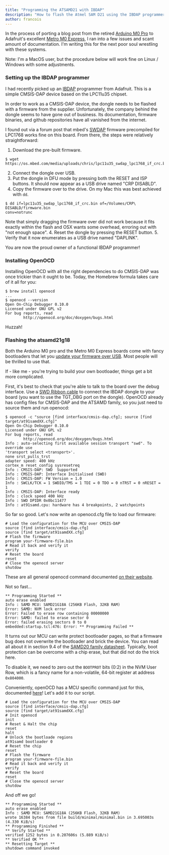 ```yaml
---
title: "Programming the ATSAMD21 with IBDAP"
description: "How to flash the Atmel SAM D21 using the IBDAP programmer"
author: francois
---
```


<!-- excerpt start -->
In the process of porting a blog post from the retired [Arduino M0
Pro](https://store.arduino.cc/usa/arduino-m0-pro) to Adafruit's excellent
[Metro M0
Express](https://www.adafruit.com/product/3505), I ran into a few issues and scant amount of documentation. I'm writing this for
the next poor soul wrestling with these systems.
<!-- excerpt end -->

Note: I'm a MacOS user, but the procedure below will work fine on Linux /
Windows with some adjustments.

### Setting up the IBDAP programmer

I had recently picked up an [IBDAP](https://www.adafruit.com/product/2764)
programmer from Adafruit. This is a simple CMSIS-DAP device based on the
LPC11u35 chipset.

In order to work as a CMSIS-DAP device, the dongle needs to be flashed with a
firmware from the supplier. Unfortunately, the company behind the dongle seems to have gone out of business.
Its documentation, firmware binaries, and github repositories have all vanished
from the internet.

I found out via a forum post that mbed's
[SWDAP](https://os.mbed.com/platforms/SWDAP-LPC11U35/) firmware precompiled for
LPC1768 works fine on this board. From there, the steps were relatively
straightforward:

1. Download the pre-built firmware.
```terminal
$ wget https://os.mbed.com/media/uploads/chris/lpc11u35_swdap_lpc1768_if_crc.bin
```
2. Connect the dongle over USB.
3. Put the dongle in DFU mode by pressing both the RESET and ISP buttons. It
   should now appear as a USB drive named "CRP DISABLD".
3. Copy the firmware over to the drive. On my Mac this was best achieved with
   `dd`.
```terminal
$ dd if=lpc11u35_swdap_lpc1768_if_crc.bin of=/Volumes/CRP\ DISABLD/firmware.bin
conv=notrunc
```
Note that simply dragging the firmware over did not work because it fits exactly
within the flash and OSX wants some overhead, erroring out with "not enough space".
4. Reset the dongle by pressing the RESET button.
5. Verify that it now enumerates as a USB drive named "DAPLINK".

You are now the proud owner of a functional IBDAP programmer!

### Installing OpenOCD

Installing OpenOCD with all the right dependencies to do CMSIS-DAP was once
trickier than it ought to be. Today, the Homebrew formula takes care of it all
for you:

```terminal
$ brew install openocd
...
$ openocd --version
Open On-Chip Debugger 0.10.0
Licensed under GNU GPL v2
For bug reports, read
        http://openocd.org/doc/doxygen/bugs.html
```
Huzzah!

### Flashing the atsamd21g18

Both the Arduino M0 pro and the Metro M0 Express boards come with fancy
bootloaders that let you [update your firmware over
USB](https://learn.adafruit.com/adafruit-metro-m0-express-designed-for-circuitpython/uf2-bootloader-details).
Most people will be thrilled to use that.

If - like me - you're trying to build your own bootloader, things get a bit more
complicated.

First, it's best to check that you're able to talk to the board over the debug
interface. Use a [SWD Ribbon cable](https://www.adafruit.com/product/1675) to
connect the IBDAP dongle to your board (you want to use the TGT_DBG port on the
dongle). OpenOCD already has config files for CMSIS-DAP and the ATSAMD family, 
so you just need to source them and run openocd:

```terminal
$ openocd -c "source [find interface/cmsis-dap.cfg]; source [find
target/at91samdXX.cfg]"
Open On-Chip Debugger 0.10.0
Licensed under GNU GPL v2
For bug reports, read
        http://openocd.org/doc/doxygen/bugs.html
Info : auto-selecting first available session transport "swd". To override use
'transport select <transport>'.
none srst_pulls_trst
adapter speed: 400 kHz
cortex_m reset_config sysresetreq
Info : CMSIS-DAP: SWD  Supported
Info : CMSIS-DAP: Interface Initialised (SWD)
Info : CMSIS-DAP: FW Version = 1.0
Info : SWCLK/TCK = 1 SWDIO/TMS = 1 TDI = 0 TDO = 0 nTRST = 0 nRESET = 1
Info : CMSIS-DAP: Interface ready
Info : clock speed 400 kHz
Info : SWD DPIDR 0x0bc11477
Info : at91samd.cpu: hardware has 4 breakpoints, 2 watchpoints
```

So far so good. Let's now write an openocd.cfg file to load our firmware:

```config
# Load the configuration for the MCU over CMSIS-DAP
source [find interface/cmsis-dap.cfg]
source [find target/at91samdXX.cfg]
# Flash the firmware
program your-firmware-file.bin
# Read it back and verify it
verify
# Reset the board
reset
# Close the openocd server
shutdow
```

These are all general openocd command documented [on their
website](http://openocd.org/doc/html/General-Commands.html).

Not so fast...

```terminal
** Programming Started **
auto erase enabled
Info : SAMD MCU: SAMD21G18A (256KB Flash, 32KB RAM)
Error: SAMD: NVM lock error
Error: Failed to erase row containing 00000000
Error: SAMD: failed to erase sector 0
Error: failed erasing sectors 0 to 0
embedded:startup.tcl:476: Error: ** Programming Failed **
```

It turns out our MCU can write protect bootloader pages, so that a firmware bug
does not overwrite the bootloader and brick the device. You can read all about
it in section 9.4 of the
[SAMD20 family datasheet](http://ww1.microchip.com/downloads/en/DeviceDoc/60001504B.pdf).
Typically, boot protection can be overcome with a chip erase, but that did not do the trick
here.

To disable it, we need to zero out the `BOOTPROT` bits (0:2) in the NVM User Row,
which is a fancy name for a non-volatile, 64-bit register at address `0x804000`.

Conveniently, openOCD has a MCU specific command just for this, documented
[here](http://openocd.org/doc-release/html/Flash-Commands.html)! Let's add it to
our script.

```config
# Load the configuration for the MCU over CMSIS-DAP
source [find interface/cmsis-dap.cfg]
source [find target/at91samdXX.cfg]
# Init openocd
init
# Reset & Halt the chip
reset
halt
# Unlock the bootloade regions
at91samd bootloader 0
# Reset the chip
reset
# Flash the firmware
program your-firmware-file.bin
# Read it back and verify it
verify
# Reset the board
reset
# Close the openocd server
shutdow
```

And off we go!

```terminal
** Programming Started **
auto erase enabled
Info : SAMD MCU: SAMD21G18A (256KB Flash, 32KB RAM)
wrote 16384 bytes from file build/minimal/minimal.bin in 3.695003s (4.330 KiB/s)
** Programming Finished **
** Verify Started **
verified 1252 bytes in 0.207606s (5.889 KiB/s)
** Verified OK **
** Resetting Target **
shutdown command invoked
```


